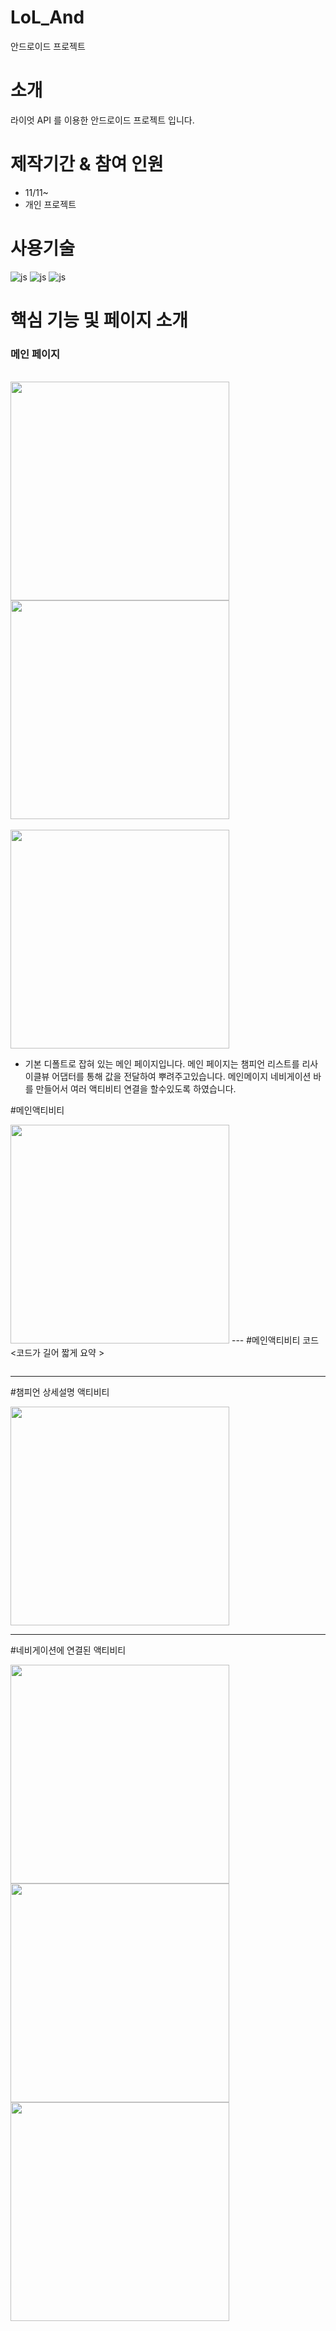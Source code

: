 # LoL_And
안드로이드 프로젝트 

# 소개
라이엇 API 를 이용한 안드로이드 프로젝트 입니다.


# 제작기간 & 참여 인원
<UL>
  <LI>11/11~ </LI>
  <LI>개인 프로젝트</LI>
</UL>




# 사용기술
![js](https://img.shields.io/badge/kotlin-7F52FF?style=for-the-badge&logo=JavaScript&logoColor=white)
![js](https://img.shields.io/badge/androidstudio-3DDC84?style=for-the-badge&logo=JavaScript&logoColor=white)
![js](https://img.shields.io/badge/sqlite-003B57?style=for-the-badge&logo=JavaScript&logoColor=white)


# 핵심 기능 및 페이지 소개

<H3>메인 페이지</H3>
<BR>
<img src="https://github.com/JeongYoun-24/LoL_And/assets/126854252/9e7217a7-3cae-40a5-bd25-7791ad600935" height="350">
<img src="https://github.com/JeongYoun-24/LoL_And/assets/126854252/1e3ab237-3f94-419e-a27a-c2e1f37059b4" height="350">
<BR>

<BR>
<img src="https://github.com/JeongYoun-24/LoL_And/assets/126854252/6b936bf2-0e11-4e9c-9cd4-b7010cba509e" height="350" >
<BR>
<UL>
 <LI>기본 디폴트로 잡혀 있는 메인 페이지입니다. 
     메인 페이지는 챔피언 리스트를 리사이클뷰 어댑터를 통해 값을 전달하여 뿌려주고있습니다. 
     메인메이지 네비게이션 바를 만들어서 여러 액티비티 연결을 할수있도록 하였습니다.
 </LI>
</UL>

#메인액티비티 

<img src="https://github.com/JeongYoun-24/LoL_And/assets/126854252/306b05a3-005c-48ab-90f3-6312f3396c4b" height="350" >
---
#메인액티비티 코드 
<코드가 길어 짧게 요약 >

```

```
---
#챔피언 상세설명 액티비티 

<img src="https://github.com/JeongYoun-24/LoL_And/assets/126854252/9e7ce638-7d88-4b89-b587-debe2e055dae" height="350" >

---

#네비게이션에 연결된 액티비티 

<img src="https://github.com/JeongYoun-24/LoL_And/assets/126854252/614f83bb-03a4-4aea-87a1-3f14174f0db7" height="350" >

<img src="https://github.com/JeongYoun-24/LoL_And/assets/126854252/3a5ba1b4-a2b0-4991-aee1-9175176b8c2d" height="350" >

<img src="https://github.com/JeongYoun-24/LoL_And/assets/126854252/28c293ee-863f-4bbe-9491-f5966724738c" height="350" >





